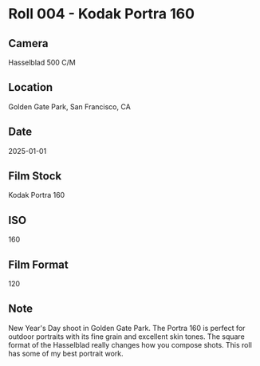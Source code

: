 # Roll 004 - Kodak Portra 160

## Camera
Hasselblad 500 C/M

## Location
Golden Gate Park, San Francisco, CA

## Date
2025-01-01

## Film Stock
Kodak Portra 160

## ISO
160

## Film Format
120

## Note
New Year's Day shoot in Golden Gate Park. The Portra 160 is perfect for outdoor portraits with its fine grain and excellent skin tones. The square format of the Hasselblad really changes how you compose shots. This roll has some of my best portrait work.
